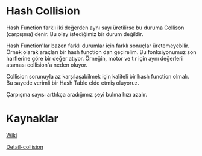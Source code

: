 # Hash Collision

Hash Function farklı iki değerden aynı sayı üretilirse bu duruma Collison (çarpışma) denir. Bu olay istediğimiz bir durum değildir.

Hash Function'lar bazen farklı durumlar için farklı sonuçlar üretemeyebilir. Örnek olarak araçları bir hash function dan geçirelim. Bu fonksiyonumuz son harflerine göre bir değer atıyor. Örneğin, motor ve tır için aynı değerleri ataması collision'a neden oluyor.

Collision sorunuyla az karşılaşabilmek için kaliteli bir hash function olmalı. Bu sayede verimli bir Hash Table elde etmiş oluyoruz.

Çarpışma sayısı arttıkça aradığımız şeyi bulma hızı azalır.


# Kaynaklar

[Wiki](https://en.wikipedia.org/wiki/Hash_collision)

[Detail-collision](https://freemanlaw.com/hash-collisions-explained/)